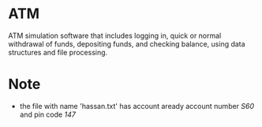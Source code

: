 # ATM
ATM simulation software that includes logging in, quick or normal withdrawal of funds, depositing funds, and checking balance, using data structures and file processing.
# Note
* the file with name 'hassan.txt' has account aready account number *S60* and pin code *147*
